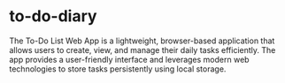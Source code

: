 # to-do-diary
The To-Do List Web App is a lightweight, browser-based application that allows users to create, view, and manage their daily tasks efficiently. The app provides a user-friendly interface and leverages modern web technologies to store tasks persistently using local storage.
